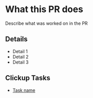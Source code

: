 # What this PR does
Describe what was worked on in the PR

## Details
- Detail 1
- Detail 2
- Detail 3


## Clickup Tasks
- [Task name](https://github.com/enyata/merifot-frontend)
